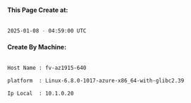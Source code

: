 
   
#### This Page Create at:

```bash

2025-01-08 - 04:59:00 UTC

```

#### Create By Machine:

```bash

Host Name : fv-az1915-640

platform  : Linux-6.8.0-1017-azure-x86_64-with-glibc2.39

Ip Local  : 10.1.0.20

```

